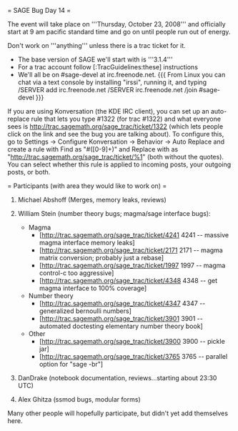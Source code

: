 = SAGE Bug Day 14 =

The event will take place on '''Thursday, October 23, 2008''' and officially start at 9 am pacific standard time and go on until people run out of energy.

Don't work on '''anything''' unless there is a trac ticket for it.

 * The base version of SAGE we'll start with is '''3.1.4'''
 * For a trac account follow [:TracGuidelines:these] instructions
 * We'll all be on #sage-devel at irc.freenode.net.
{{{
From Linux you can chat via a text console by installing "irssi", running it, and typing
  /SERVER add irc.freenode.net
  /SERVER irc.freenode.net
  /join #sage-devel
}}}

If you are using Konversation (the KDE IRC client), you can set up an auto-replace rule that lets you type #1322 (for trac #1322) and what everyone sees is http://trac.sagemath.org/sage_trac/ticket/1322 (which lets people click on the link and see the bug you are talking about).  To configure this, go to Settings -> Configure Konversation -> Behavior -> Auto Replace and create a rule with Find as "#([0-9]+)" and Replace with as "http://trac.sagemath.org/sage_trac/ticket/%1" (both without the quotes).  You can select whether this rule is applied to incoming posts, your outgoing posts, or both.

= Participants (with area they would like to work on) =

 1. Michael Abshoff (Merges, memory leaks, reviews)
 1. William Stein (number theory bugs; magma/sage interface bugs):
    * Magma
      * [http://trac.sagemath.org/sage_trac/ticket/4241 4241 -- massive magma interface memory leaks]
      * [http://trac.sagemath.org/sage_trac/ticket/2171 2171 -- magma matrix conversion; probably just a rebase]
      * [http://trac.sagemath.org/sage_trac/ticket/1997 1997 -- magma control-c too aggressive]
      * [http://trac.sagemath.org/sage_trac/ticket/4348 4348 -- get magma interface to 100% coverage]
    * Number theory
      * [http://trac.sagemath.org/sage_trac/ticket/4347 4347 -- generalized bernoulli numbers]
      * [http://trac.sagemath.org/sage_trac/ticket/3901 3901 -- automated doctesting elementary number theory book]
    * Other
      * [http://trac.sagemath.org/sage_trac/ticket/3900 3900 -- pickle jar]
      * [http://trac.sagemath.org/sage_trac/ticket/3765 3765 -- parallel option for "sage -br"]

 1. DanDrake (notebook documentation, reviews...starting about 23:30 UTC)
 1. Alex Ghitza (ssmod bugs, modular forms)

Many other people will hopefully participate, but didn't yet add themselves here.

